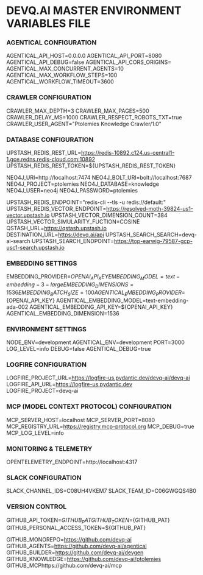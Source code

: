 # DEVQ.AI MASTER ENVIRONMENT VARIABLES FILE

### AGENTICAL CONFIGURATION

AGENTICAL_API_HOST=0.0.0.0
AGENTICAL_API_PORT=8080
AGENTICAL_API_DEBUG=false
AGENTICAL_API_CORS_ORIGINS=
AGENTICAL_MAX_CONCURRENT_AGENTS=10
AGENTICAL_MAX_WORKFLOW_STEPS=100
AGENTICAL_WORKFLOW_TIMEOUT=3600

### CRAWLER CONFIGURATION

CRAWLER_MAX_DEPTH=3
CRAWLER_MAX_PAGES=500
CRAWLER_DELAY_MS=1000
CRAWLER_RESPECT_ROBOTS_TXT=true
CRAWLER_USER_AGENT="Ptolemies Knowledge Crawler/1.0"

### DATABASE CONFIGURATION

UPSTASH_REDIS_REST_URL=https://redis-10892.c124.us-central1-1.gce.redns.redis-cloud.com:10892
UPSTASH_REDIS_REST_TOKEN=${UPSTASH_REDIS_REST_TOKEN}

NEO4J_URI=http://localhost:7474
NEO4J_BOLT_URI=bolt://localhost:7687
NEO4J_PROJECT=ptolemies
NEO4J_DATABASE=knowledge
NEO4J_USER=neo4j
NEO4J_PASSWORD=ptolemies

UPSTASH_REDIS_ENDPOINT="redis-cli --tls -u redis://default:"
UPSTASH_REDIS_VECTOR_ENDPOINT=https://resolved-moth-39824-us1-vector.upstash.io
UPSTASH_VECTOR_DIMENSION_COUNT=384
UPSTASH_VECTOR_SIMULARITY_FUCTION=COSINE
QSTASH_URL=https://qstash.upstash.io
DESTINATION_URL=https://devq.ai/api
UPSTASH_SEARCH_SEARCH=devq-ai-search
UPSTASH_SEARCH_ENDPOINT=https://top-earwig-79587-gcp-usc1-search.upstash.io

### EMBEDDING SETTINGS

EMBEDDING_PROVIDER=${OPENAI_API_KEY}
EMBEDDING_MODEL=text-embedding-3-large
EMBEDDING_DIMENSIONS=1536
EMBEDDING_BATCH_SIZE=100
AGENTICAL_EMBEDDING_PROVIDER=${OPENAI_API_KEY}
AGENTICAL_EMBEDDING_MODEL=text-embedding-ada-002
AGENTICAL_EMBEDDING_API_KEY=${OPENAI_API_KEY}
AGENTICAL_EMBEDDING_DIMENSION=1536

### ENVIRONMENT SETTINGS

NODE_ENV=development
AGENTICAL_ENV=development
PORT=3000
LOG_LEVEL=info
DEBUG=false
AGENTICAL_DEBUG=true

### LOGFIRE CONFIGURATION

LOGFIRE_PROJECT_URL=https://logfire-us.pydantic.dev/devq-ai/devq-ai
LOGFIRE_API_URL=https://logfire-us.pydantic.dev
LOGFIRE_PROJECT=devq-ai

### MCP (MODEL CONTEXT PROTOCOL) CONFIGURATION

MCP_SERVER_HOST=localhost
MCP_SERVER_PORT=8080
MCP_REGISTRY_URL=https://registry.mcp-protocol.org
MCP_DEBUG=true
MCP_LOG_LEVEL=info

### MONITORING & TELEMETRY

OPENTELEMETRY_ENDPOINT=http://localhost:4317

### SLACK CONFIGURATION

SLACK_CHANNEL_IDS=C08UH4VKEM7
SLACK_TEAM_ID=C06GWGQS4B0

### VERSION CONTROL

GITHUB_API_TOKEN=${GITHUB_PAT}
GITHUB_TOKEN=${GITHUB_PAT}
GITHUB_PERSONAL_ACCESS_TOKEN=${GITHUB_PAT}

GITHUB_MONOREPO=https://github.com/devq-ai
GITHUB_AGENTS=https://github.com/devq-ai/agentical
GITHUB_BUILDER=https://github.com/devq-ai/devgen
GITHUB_KNOWLEDGE=https://github.com/devq-ai/ptolemies
GITHUB_MCPhttps://github.com/devq-ai/mcp
